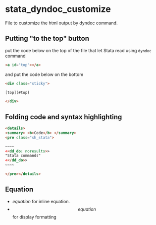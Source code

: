 # stata_dyndoc_customize
File to customize the html output by dyndoc command.


## Putting "to the top" button

put the code below on the top of the file that let Stata read using `dyndoc` command

```html
<a id="top"></a>
```

and put the code below on the bottom

```html
<div class="sticky">

[top](#top)

</div>
```

## Folding code and syntax highlighting

```html
<details>
<summary> <b>Code</b> </summary>
<pre class="sh_stata">

~~~~
<<dd_do: noresults>>
"Stata commands"
<</dd_do>>
~~~~

</pre></details>
```


## Equation
- $equation$ for inline equation.
- $$equation$$ for display formatting

